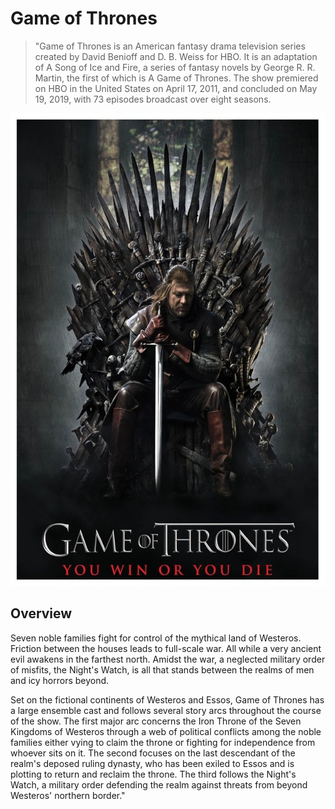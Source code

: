 # Game of Thrones
> "Game of Thrones is an American fantasy drama television series created by David Benioff and D. B. Weiss for HBO. It is an adaptation of A Song of Ice and Fire, a series of fantasy novels by George R. R. Martin, the first of which is A Game of Thrones. The show premiered on HBO in the United States on April 17, 2011, and concluded on May 19, 2019, with 73 episodes broadcast over eight seasons.

![alt text](https://github.com/Christian-Labuanan/app-dev-TP/blob/readme-edits/gigachad.jpg)
## Overview
Seven noble families fight for control of the mythical land of Westeros. Friction between the houses leads to full-scale war. All while a very ancient evil awakens in the farthest north. Amidst the war, a neglected military order of misfits, the Night's Watch, is all that stands between the realms of men and icy horrors beyond.

Set on the fictional continents of Westeros and Essos, Game of Thrones has a large ensemble cast and follows several story arcs throughout the course of the show. The first major arc concerns the Iron Throne of the Seven Kingdoms of Westeros through a web of political conflicts among the noble families either vying to claim the throne or fighting for independence from whoever sits on it. The second focuses on the last descendant of the realm's deposed ruling dynasty, who has been exiled to Essos and is plotting to return and reclaim the throne. The third follows the Night's Watch, a military order defending the realm against threats from beyond Westeros' northern border."

